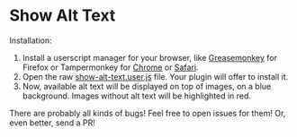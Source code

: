 # Show Alt Text

Installation:

1. Install a userscript manager for your browser, like [Greasemonkey](https://addons.mozilla.org/en-US/firefox/addon/greasemonkey/) for Firefox or Tampermonkey for [Chrome](https://chrome.google.com/webstore/detail/tampermonkey/dhdgffkkebhmkfjojejmpbldmpobfkfo) or [Safari](https://safari-extensions.apple.com/details/?id=net.tampermonkey.safari-G3XV72R5TC).
1. Open the raw [show-alt-text.user.js](https://github.com/blinry/show-alt-text-userscript/raw/main/show-alt-text.user.js) file. Your plugin will offer to install it.
1. Now, available alt text will be displayed on top of images, on a blue background. Images without alt text will be highlighted in red.

There are probably all kinds of bugs! Feel free to open issues for them! Or, even better, send a PR!
